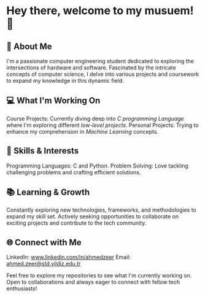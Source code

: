# **Hey there, welcome to my musuem! 👋**

## **🌟 About Me**
I'm a passionate computer engineering student dedicated to exploring the intersections of hardware and software. Fascinated by the intricate concepts of computer science, I delve into various projects and coursework to expand my knowledge in this dynamic field.

## **💻 What I'm Working On**
Course Projects: Currently diving deep into _C programming Language_ where I'm exploring different _low-level projects_.
Personal Projects: Trying to enhance my comprehension in _Machine Learning_ concepts.

## **🚀 Skills & Interests**
Programming Languages: C and Python.
Problem Solving: Love tackling challenging problems and crafting efficient solutions.

## **📚 Learning & Growth**
Constantly exploring new technologies, frameworks, and methodologies to expand my skill set.
Actively seeking opportunities to collaborate on exciting projects and contribute to the tech community.

## **🌐 Connect with Me**
LinkedIn: www.linkedin.com/in/ahmedzeer
Email: ahmed.zeer@std.yildiz.edu.tr

Feel free to explore my repositories to see what I'm currently working on. Open to collaborations and always eager to connect with fellow tech enthusiasts!

